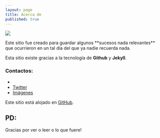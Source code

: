 ```yaml
---
layout: page
title: Acerca de
published: true
---
```

![]({{site.baseurl}}/)
<p class="message">
Este sitio fue creado para guardar algunos **sucesos nada relevantes** que ocurrieron en un tal día del que ya nadie recuerda nada.
</p>

Esta sitio existe gracias a la tecnología de **Github** y **Jekyll**.

### Contactos:

* [E-mail]: _**info@escobar.eu.org**_
* [Twitter](https://twitter.com/DanielEscobarW)
* [Imágenes](http://daeshu.eu.org)

Este sitio está alojado en [GitHub](https://github.com/).

## PD:

Gracias por ver o leer o lo que fuere!
